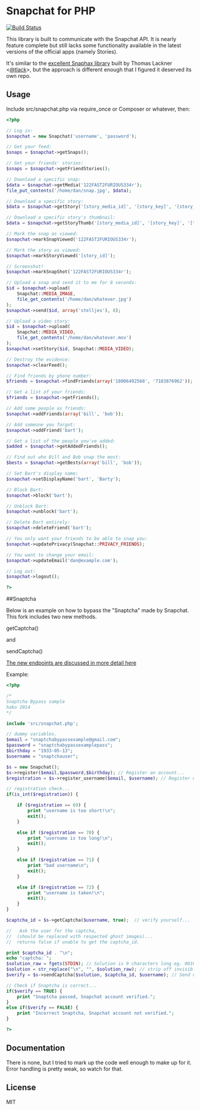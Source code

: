 Snapchat for PHP
================
[![Build Status](https://travis-ci.org/JorgenPhi/php-snapchat.png)](https://travis-ci.org/JorgenPhi/php-snapchat)

This library is built to communicate with the Snapchat API. It is nearly
feature complete but still lacks some functionality available in the latest
versions of the official apps (namely Stories).

It's similar to the [excellent Snaphax library](http://github.com/tlack/snaphax)
built by Thomas Lackner <[@tlack](http://twitter.com/tlack)>, but the approach
is different enough that I figured it deserved its own repo.


Usage
-----

Include src/snapchat.php via require_once or Composer or whatever, then:

```php
<?php

// Log in:
$snapchat = new Snapchat('username', 'password');

// Get your feed:
$snaps = $snapchat->getSnaps();

// Get your friends' stories:
$snaps = $snapchat->getFriendStories();

// Download a specific snap:
$data = $snapchat->getMedia('122FAST2FURIOUS334r');
file_put_contents('/home/dan/snap.jpg', $data);

// Download a specific story:
$data = $snapchat->getStory('[story_media_id]', '[story_key]', '[story_iv]');

// Download a specific story's thumbnail:
$data = $snapchat->getStoryThumb('[story_media_id]', '[story_key]', '[thumbnail_iv]');

// Mark the snap as viewed:
$snapchat->markSnapViewed('122FAST2FURIOUS334r');

// Mark the story as viewed:
$snapchat->markStoryViewed('[story_id]');

// Screenshot!
$snapchat->markSnapShot('122FAST2FURIOUS334r');

// Upload a snap and send it to me for 8 seconds:
$id = $snapchat->upload(
	Snapchat::MEDIA_IMAGE,
	file_get_contents('/home/dan/whatever.jpg')
);
$snapchat->send($id, array('stelljes'), 8);

// Upload a video story:
$id = $snapchat->upload(
	Snapchat::MEDIA_VIDEO,
	file_get_contents('/home/dan/whatever.mov')
);
$snapchat->setStory($id, Snapchat::MEDIA_VIDEO);

// Destroy the evidence:
$snapchat->clearFeed();

// Find friends by phone number:
$friends = $snapchat->findFriends(array('18006492568', '7183876962'));

// Get a list of your friends:
$friends = $snapchat->getFriends();

// Add some people as friends:
$snapchat->addFriends(array('bill', 'bob'));

// Add someone you forgot:
$snapchat->addFriend('bart');

// Get a list of the people you've added:
$added = $snapchat->getAddedFriends();

// Find out who Bill and Bob snap the most:
$bests = $snapchat->getBests(array('bill', 'bob'));

// Set Bart's display name:
$snapchat->setDisplayName('bart', 'Barty');

// Block Bart:
$snapchat->block('bart');

// Unblock Bart:
$snapchat->unblock('bart');

// Delete Bart entirely:
$snapchat->deleteFriend('bart');

// You only want your friends to be able to snap you:
$snapchat->updatePrivacy(Snapchat::PRIVACY_FRIENDS);

// You want to change your email:
$snapchat->updateEmail('dan@example.com');

// Log out:
$snapchat->logout();

?>
```

##Snaptcha

Below is an example on how to bypass the "Snaptcha" made by Snapchat.
This fork includes two new methods.

getCaptcha()

and

sendCaptcha()

[The new endpoints are discussed in more detail here](http://www.hakobaito.co.uk/b/bypassing-snaptcha)

Example:

```php
<?php

/*
Snaptcha Bypass sample
hako 2014
*/

include 'src/snapchat.php';

// dummy variables.
$email = "snaptchabypassexample@gmail.com";
$password = "snaptchabypassexamplepass";
$birthday = "1933-05-13";
$username = "snaptchauser";

$s = new Snapchat();
$s->register($email,$password,$birthday); // Register an account...
$registration = $s->register_username($email, $username); // Register desired username...

// registration check...
if(is_int($registration)) {

	if ($registration == 69) {
		print "username is too short!\n";
		exit();
	}

	else if ($registration == 70) {
		print "username is too long!\n";
		exit();
	}

	else if ($registration == 71) {
		print "bad username\n";
		exit();
	}

	else if ($registration == 72) {
		print "username is taken!\n";
		exit();
	}
}

$captcha_id = $s->getCaptcha($username, true);	// verify yourself...

//   Ask the user for the captcha,
//  (should be replaced with respected ghost images)...
//  returns false if unable to get the captcha_id.

print $captcha_id . "\n";
echo "captcha: ";
$solution_raw = fgets(STDIN); // Solution is 9 characters long eg. 001010011
$solution = str_replace("\n", "", $solution_raw); // strip off invisible characters.
$verify = $s->sendCaptcha($solution, $captcha_id, $username); // Send off Snaptcha.

// Check if Snaptcha is correct...
if($verify == TRUE) {
    print "Snaptcha passed, Snapchat account verified.";
}
else if($verify == FALSE) {
    print "Incorrect Snaptcha, Snapchat account not verified.";
}

?>
```


Documentation
------------

There is none, but I tried to mark up the code well enough to make up for it.
Error handling is pretty weak, so watch for that.


License
------------

MIT
